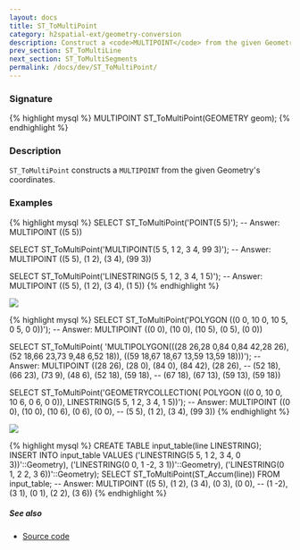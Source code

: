 ```yaml
---
layout: docs
title: ST_ToMultiPoint
category: h2spatial-ext/geometry-conversion
description: Construct a <code>MULTIPOINT</code> from the given Geometry's coordinates
prev_section: ST_ToMultiLine
next_section: ST_ToMultiSegments
permalink: /docs/dev/ST_ToMultiPoint/
---
```


### Signature

{% highlight mysql %}
MULTIPOINT ST_ToMultiPoint(GEOMETRY geom);
{% endhighlight %}

### Description
`ST_ToMultiPoint` constructs a `MULTIPOINT` from the given Geometry's coordinates.

### Examples

{% highlight mysql %}
SELECT ST_ToMultiPoint('POINT(5 5)');
-- Answer: MULTIPOINT ((5 5))

SELECT ST_ToMultiPoint('MULTIPOINT(5 5, 1 2, 3 4, 99 3)');
-- Answer: MULTIPOINT ((5 5), (1 2), (3 4), (99 3))

SELECT ST_ToMultiPoint('LINESTRING(5 5, 1 2, 3 4, 1 5)');
-- Answer: MULTIPOINT ((5 5), (1 2), (3 4), (1 5))
{% endhighlight %}

<img class="displayed" src="../ST_ToMultiPoint1.png"/>

{% highlight mysql %}
SELECT ST_ToMultiPoint('POLYGON ((0 0, 10 0, 10 5, 0 5, 0 0))');
-- Answer: MULTIPOINT ((0 0), (10 0), (10 5), (0 5), (0 0))

SELECT ST_ToMultiPoint(
    'MULTIPOLYGON(((28 26,28 0,84 0,84 42,28 26),
    (52 18,66 23,73 9,48 6,52 18)), 
    ((59 18,67 18,67 13,59 13,59 18)))');
-- Answer: MULTIPOINT ((28 26), (28 0), (84 0), (84 42), (28 26), 
--  (52 18), (66 23), (73 9), (48 6), (52 18), (59 18), 
--  (67 18), (67 13), (59 13), (59 18))

SELECT ST_ToMultiPoint('GEOMETRYCOLLECTION(
    POLYGON ((0 0, 10 0, 10 6, 0 6, 0 0)), 
    LINESTRING(5 5, 1 2, 3 4, 1 5))');
-- Answer: MULTIPOINT ((0 0), (10 0), (10 6), (0 6), (0 0), 
--  (5 5), (1 2), (3 4), (99 3))
{% endhighlight %}

<img class="displayed" src="../ST_ToMultiPoint2.png"/>

{% highlight mysql %}
CREATE TABLE input_table(line LINESTRING);
INSERT INTO input_table VALUES 
    ('LINESTRING(5 5, 1 2, 3 4, 0 3))'::Geometry), 
    ('LINESTRING(0 0, 1 -2, 3 1))'::Geometry), 
    ('LINESTRING(0 1, 2 2, 3 6))'::Geometry);
SELECT ST_ToMultiPoint(ST_Accum(line)) FROM input_table;
-- Answer: MULTIPOINT ((5 5), (1 2), (3 4), (0 3), (0 0), 
--  (1 -2), (3 1), (0 1), (2 2), (3 6))
{% endhighlight %}

##### See also

* <a href="https://github.com/irstv/H2GIS/blob/master/h2spatial-ext/src/main/java/org/h2gis/h2spatialext/function/spatial/convert/ST_ToMultiPoint.java" target="_blank">Source code</a>
